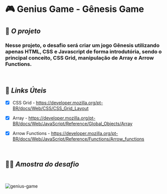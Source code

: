 # 🎮 Genius Game - Gênesis Game

## 🎯 **_O projeto_** 
### Nesse projeto, o desafio será criar um jogo Gênesis utilizando apenas HTML, CSS e Javascript de forma introdutória, sendo o principal conceito, CSS Grid, manipulação de Array e Arrow Functions.

<br>

## 🔗 **_Links Úteis_**
- [x]  CSS Grid  - https://developer.mozilla.org/pt-BR/docs/Web/CSS/CSS_Grid_Layout
- [x]  Array - https://developer.mozilla.org/pt-BR/docs/Web/JavaScript/Reference/Global_Objects/Array

- [x]  Arrow Functions - https://developer.mozilla.org/pt-BR/docs/Web/JavaScript/Reference/Functions/Arrow_functions

<br>

## 👩‍💻 **_Amostra do desafio_**

<br>

![genius-game](https://user-images.githubusercontent.com/86025015/137004685-ba479d88-b4ef-4e2e-ad3a-097c3a391fe3.gif)


<br>
